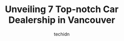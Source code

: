 ---
layout: ampstory
image: https://i0.wp.com/?resize=640,853
author: techidn
featured: false
description: Vancouver, British Columbia, Canada is a haven for Car Dealership enthusiasts, boasting an impressive array of 7 top-notch establishments. Whether youre a seasoned connoisseur or simply cur
title: Unveiling 7 Top-notch Car Dealership in Vancouver
cover:
   title: Unveiling 7 Top-notch Car Dealership in Vancouver
   subtitle: AUTO.OR.ID
   background: 

pages: 
 - layout: thirds
   top: <h1>#1 MCL Motor Cars</h1>
   bottom: "<p>So thankful to have Phil Levy as my service advisor. He is very experienced, knowledgeable and is quick to answer any concerns or questions for me. He goes above and beyo</p>"
   background: https://images.unsplash.com/photo-1568616389393-4ca37d7e129f?ixlib=rb-4.0.3&ixid=MnwxMjA3fDB8MHxwaG90by1wYWdlfHx8fGVufDB8fHx8&auto=format&fit=crop&w=640&h=853&q=80
   backgroundblur: true
 - layout: thirds
   top: <h1>#2 Company of Cars</h1>
   bottom: "<p>1885 Clark Dr, Vancouver, BC V5N 3G5, Canada</p>"
   background: https://images.unsplash.com/photo-1502158895-0d817974dfaf?ixlib=rb-4.0.3&ixid=MnwxMjA3fDB8MHxwaG90by1wYWdlfHx8fGVufDB8fHx8&auto=format&fit=crop&w=640&h=853&q=80
   cta:
      link: https://www.auto.or.id/unveiling-7-top-notch-car-dealership-in-vancouver/
      text: Unveiling 7 Top-notch Car Dealership in Vancouver
 - layout: thirds
   top: <h1>#3 SMS Motors</h1>
   bottom: "<p>1901 E Hastings St, Vancouver, BC V5L 1T5, Canada</p>"
   background: https://images.unsplash.com/photo-1530675706010-bc677ce30ab6?ixlib=rb-4.0.3&ixid=MnwxMjA3fDB8MHxwaG90by1wYWdlfHx8fGVufDB8fHx8&auto=format&fit=crop&w=640&h=853&q=80
   cta:
      link: https://www.auto.or.id/unveiling-7-top-notch-car-dealership-in-vancouver/
      text: Unveiling 7 Top-notch Car Dealership in Vancouver
 - layout: thirds
   top: <h1>#4 Goldline Motors</h1>
   bottom: "<p>77 W Broadway, Vancouver, BC V5T 1V4, Canada</p>"
   background: https://images.unsplash.com/photo-1534285686845-f2a7844e65b1?ixlib=rb-4.0.3&ixid=MnwxMjA3fDB8MHxwaG90by1wYWdlfHx8fGVufDB8fHx8&auto=format&fit=crop&w=640&h=853&q=80
   cta:
      link: https://www.auto.or.id/unveiling-7-top-notch-car-dealership-in-vancouver/
      text: Unveiling 7 Top-notch Car Dealership in Vancouver
 - layout: thirds
   top: <h1>#5 Granville Island Auto Centre</h1>
   bottom: "<p>1581 W 4th Ave, Vancouver, BC V6J 1L6, Canada</p>"
   background: https://images.unsplash.com/photo-1568616389075-7ec27e747c9a?ixlib=rb-4.0.3&ixid=MnwxMjA3fDB8MHxwaG90by1wYWdlfHx8fGVufDB8fHx8&auto=format&fit=crop&w=640&h=853&q=80
   cta:
      link: https://www.auto.or.id/unveiling-7-top-notch-car-dealership-in-vancouver/
      text: Unveiling 7 Top-notch Car Dealership in Vancouver
 - layout: thirds
   top: <h1>#6 Kar Store</h1>
   bottom: "<p>1410 SW Marine Dr, Vancouver, BC V6P 5Z9, Canada</p>"
   background: https://images.unsplash.com/photo-1602343231320-87c11b1adcda?ixlib=rb-4.0.3&ixid=MnwxMjA3fDB8MHxwaG90by1wYWdlfHx8fGVufDB8fHx8&auto=format&fit=crop&w=640&h=853&q=80
   cta:
      link: https://www.auto.or.id/unveiling-7-top-notch-car-dealership-in-vancouver/
      text: Unveiling 7 Top-notch Car Dealership in Vancouver
 - layout: thirds
   top: <h1>#7 ML Motor Car Sales ltd</h1>
   bottom: "<p>1315 E Hastings St, Vancouver, BC V5L 1S4, Canada</p>"
   background: https://images.unsplash.com/photo-1621615645943-6948d5288720?ixlib=rb-4.0.3&ixid=MnwxMjA3fDB8MHxwaG90by1wYWdlfHx8fGVufDB8fHx8&auto=format&fit=crop&w=640&h=853&q=80
   cta:
      link: https://www.auto.or.id/unveiling-7-top-notch-car-dealership-in-vancouver/
      text: Unveiling 7 Top-notch Car Dealership in Vancouver
 - layout: thirds
   middle: Continue reading...
   background: https://images.unsplash.com/photo-1570730325943-d6cc45ec31b2?ixlib=rb-4.0.3&ixid=MnwxMjA3fDB8MHxwaG90by1wYWdlfHx8fGVufDB8fHx8&auto=format&fit=crop&w=640&h=853&q=80
   cta:
      link: https://www.auto.or.id/unveiling-7-top-notch-car-dealership-in-vancouver/
      text: Unveiling 7 Top-notch Car Dealership in Vancouver

---